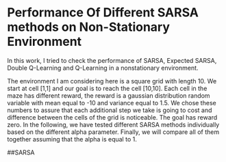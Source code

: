 # Performance Of Different SARSA methods on Non-Stationary Environment

In this work, I tried to check the performance of SARSA, Expected SARSA, Double Q-Learning and Q-Learning in a nonstationary environment.


The environment I am considering here is a square grid with length 10. We start at cell [1,1] and our goal is to reach the cell [10,10]. Each cell in the maze has different reward, the reward is a gaussian distribution random variable with mean equal to -10 and variance equal to 1.5. We chose these numbers to assure that each additional step we take is going to cost and difference between the cells of the grid is noticeable. The goal has reward zero. In the following, we have tested different SARSA methods individually based on the different alpha parameter. Finally, we will compare all of them together assuming that the alpha is equal to 1.

##SARSA
